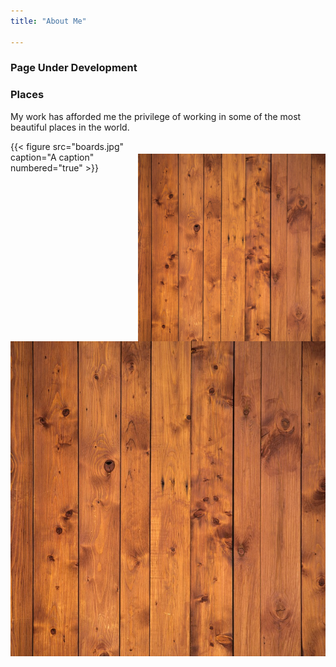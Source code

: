 ```yaml
---
title: "About Me"

---
```


### **Page Under Development**


### Places

My work has afforded me the privilege of working in some of the most beautiful places in the world. 


<img align="right" src="static/media/boards.jpg" alt="board" width="300" style="margin-top: 20px">


{{< figure src="boards.jpg" caption="A caption" numbered="true" >}}


![screen reader text](boards.jpg "caption")

